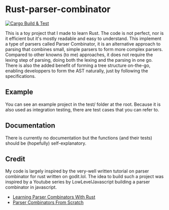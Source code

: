 # Rust-parser-combinator

[![Cargo Build & Test](https://github.com/Helyosis/rust-parser-combinator/actions/workflows/rust.yml/badge.svg)](https://github.com/Helyosis/rust-parser-combinator/actions/workflows/rust.yml)

This is a toy project that I made to learn Rust. The code is not perfect, nor is it efficient but it's mostly readable and easy to understand.
This implement a type of parsers called Parser Combinator, it is an alternative approach to parsing that combines small, simple parsers to form more complex parsers. Compared to other knowns (to me) approaches, it does not require the lexing step of parsing, doing both the lexing and the parsing in one go.
There is also the added benefit of forming a tree structure on-the-go, enabling developpers to form the AST naturally, just by following the specifications.

## Example
You can see an example project in the test/ folder at the root. Because it is also used as integration testing, there are test cases that you can refer to.

## Documentation
There is currently no documentation but the functions (and their tests) should be (hopefully) self-explanatory.

## Credit
My code is largely inspired by the very-well written tutorial on parser combinator for rust written on godit.lol.
The idea to build such a project was inspired by a Youtube series by LowLevelJavascript building a parser combinator in javascript.

- [Learning Parser Combinators With Rust](https://bodil.lol/parser-combinators)
- [Parser Combinators From Scratch](https://www.youtube.com/playlist?list=PLP29wDx6QmW5yfO1LAgO8kU3aQEj8SIrU)